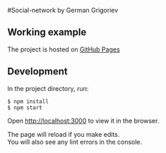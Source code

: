 #Social-network by German Grigoriev

## Working example
The project is hosted on [GitHub Pages](https://germangrigorev.github.io/social-network/)
## Development

In the project directory, run:

```
$ npm install
$ npm start
```

Open [http://localhost:3000](http://localhost:3000) to view it in the browser.

The page will reload if you make edits.<br />
You will also see any lint errors in the console.
